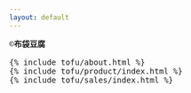 ```yaml
---
layout: default
---
```

<pre>
<div class="brand"><span>&copy;</span><strong>布袋豆腐</strong></div>
{% include tofu/about.html %}
{% include tofu/product/index.html %}
{% include tofu/sales/index.html %}
</pre>
<script>
document.querySelectorAll('.collapse')  
  .forEach(function(collapse) {
    var toggler = collapse.querySelector('.collapse-toggler');
    var body = collapse.querySelector('.collapse-body');
    
    toggler.onclick = function() {
      var togglerStyle = toggler.style;
      var bodyStyle = body.style;
      
      if (bodyStyle.display !== 'inline') {
        togglerStyle.fontWeight = 'bold';
        bodyStyle.display = 'inline';
      } else {
        togglerStyle.fontWeight = 'normal';
        bodyStyle.display = '';
      }
    };
  });
</script>
